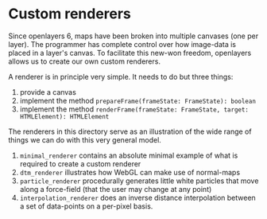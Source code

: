 # Custom renderers

Since openlayers 6, maps have been broken into multiple canvases (one per layer).
The programmer has complete control over how image-data is placed in a layer's canvas.
To facilitate this new-won freedom, openlayers allows us to create our own custom renderers.

A renderer is in principle very simple. It needs to do but three things:
 1. provide a canvas
 2. implement the method `prepareFrame(frameState: FrameState): boolean`
 3. implement the method `renderFrame(frameState: FrameState, target: HTMLElement): HTMLElement`

The renderers in this directory serve as an illustration of the wide range of things we can 
do with this very general model. 

 1. `minimal_renderer` contains an absolute minimal example of what is required to create a custom renderer
 2. `dtm_renderer` illustrates how WebGL can make use of normal-maps 
 3. `particle_renderer` procedurally generates little white particles that move along a force-field (that the user may change at any point)
 4. `interpolation_renderer` does an inverse distance interpolation between a set of data-points on a per-pixel basis.